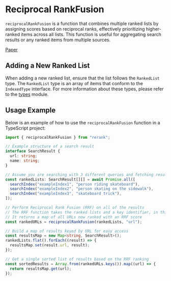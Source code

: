 # Reciprocal RankFusion

`reciprocalRankFusion` is a function that combines multiple ranked lists by assigning scores based on reciprocal ranks, effectively prioritizing higher-ranked items across all lists. This function is useful for aggregating search results or any ranked items from multiple sources.

[Paper](https://plg.uwaterloo.ca/~gvcormac/cormacksigir09-rrf.pdf)

## Adding a New Ranked List

When adding a new ranked list, ensure that the list follows the `RankedList` type. The `RankedList` type is an array of items that conform to the `IndexedType` interface. For more information about these types, please refer to the [types](../types.ts) module.

## Usage Example

Below is an example of how to use the `reciprocalRankFusion` function in a TypeScript project:

```typescript
import { reciprocalRankFusion } from "rerank";

// Example structure of a search result
interface SearchResult {
  url: string;
  name: string;
}

// Assume you are searching with 3 different queries and fetching results
const rankedLists: SearchResult[][] = await Promise.all([
  searchIndex("exampleIndex1", "person riding skateboard"),
  searchIndex("exampleIndex2", "person skating on the sidewalk"),
  searchIndex("exampleIndex3", "skateboard trick"),
]);

// Perform Reciprocal Rank Fusion (RRF) on all of the results
// The RRF function takes the ranked lists and a key identifier, in this case "url"
// It returns a map of all URLs now ranked with an RRF score
const rankedURLs = reciprocalRankFusion(rankedLists, "url");

// Build a map of results keyed by URL for easy access
const resultsMap = new Map<string, SearchResult>();
rankedLists.flat().forEach((result) => {
  resultsMap.set(result.url, result);
});

// Get a single sorted list of results based on the RRF ranking
const sortedResults = Array.from(rankedURLs.keys()).map((url) => {
  return resultsMap.get(url);
});
```